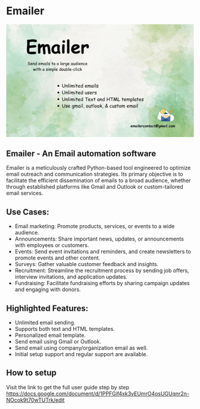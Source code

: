 # Emailer
![Emailer](assets/Emailer.jpeg)
## Emailer - An Email automation software
Emailer is a meticulously crafted Python-based tool engineered to optimize email outreach and communication strategies. Its primary objective is to facilitate the efficient dissemination of emails to a broad audience, whether through established platforms like Gmail and Outlook or custom-tailored email services.
## Use Cases:
- Email marketing: Promote products, services, or events to a wide audience.
- Announcements: Share important news, updates, or announcements with employees or customers.
- Events: Send event invitations and reminders, and create newsletters to promote events and other content.
- Surveys: Gather valuable customer feedback and insights.
- Recruitment: Streamline the recruitment process by sending job offers, interview invitations, and application updates.
- Fundraising: Facilitate fundraising efforts by sharing campaign updates and engaging with donors.
## Highlighted Features: 
- Unlimited email sending.
- Supports both text and HTML templates.
- Personalized email template.
- Send email using Gmail or Outlook.
- Send email using company/organization email as well.
- Initial setup support and regular support are available.
## How to setup
Visit the link to get the full user guide step by step
https://docs.google.com/document/d/1PPFGif4xk3vEUmrO4osUGUqnr2n-NOcok9t70wTUTrk/edit
